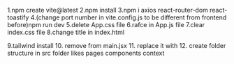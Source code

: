 1.npm create vite@latest
2.npm install
3.npm i axios react-router-dom react-toastify
4.(change port number in vite.config.js to be different from frontend before)npm run dev
5.delete App.css file
6.rafce in App.js file
7.clear index.css file
8.change title in index.html

9.tailwind install 10. remove <strictMode> from main.jsx 11. replace it with <BrowserRouter> 12. create folder structure in src folder likes pages components context
